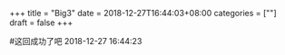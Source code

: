 +++
title = "Big3"
date = 2018-12-27T16:44:03+08:00
categories = [""]
draft = false
+++


#这回成功了吧
2018-12-27 16:44:23